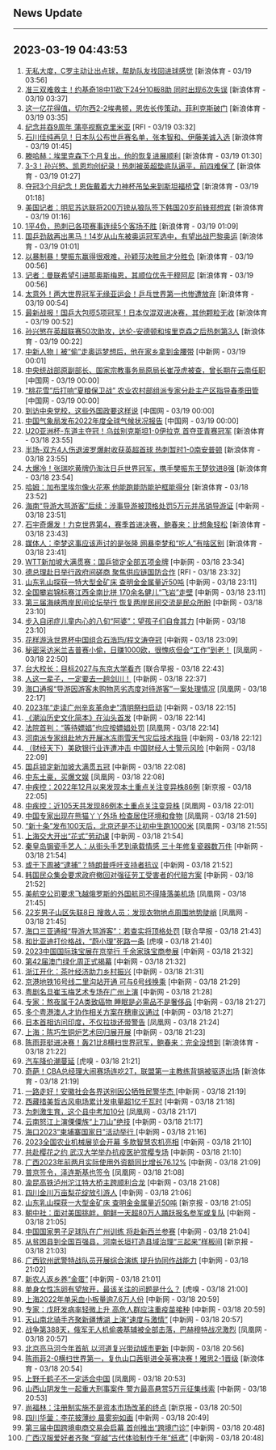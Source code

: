 ## News Update
---
2023-03-19 04:43:53
---
1. <a target="_blank" href="https://k.sina.cn/article_7243168542_m1afb9fb1e001019m9j.html?from=sports&subch=global">无私大度，C罗主动让出点球，帮助队友找回进球感觉</a> [新浪体育 - 03/19 03:56]
2. <a target="_blank" href="https://k.sina.cn/article_2018499075_784fda0302001m93m.html?from=sports&subch=osport">准三双难救主！约基奇18中11砍下24分10板8助 同时出现6次失误</a> [新浪体育 - 03/19 03:37]
3. <a target="_blank" href="https://k.sina.cn/article_7243168542_m1afb9fb1e001019m9f.html?from=sports&subch=global">这一亿花得值，切尔西2-2埃弗顿，恩佐长传策动，菲利克斯破门</a> [新浪体育 - 03/19 03:35]
4. <a target="_blank" href="https://www.rfi.fr/cn/%E5%9B%BD%E9%99%85%E6%8A%A5%E9%81%93/20230318-%E4%B9%8C%E4%B8%9C%E5%9F%8E%E5%B8%82%E5%85%8B%E6%8B%89%E8%8E%AB%E6%89%98%E6%96%AF%E5%85%8B%E9%81%AD%E9%9B%86%E6%9D%9F%E7%82%B8%E5%BC%B9%E6%94%BB%E5%87%BB-%E9%85%BF2%E6%AD%BB8%E4%BC%A4">纪念并吞9周年 蒲亭视察克里米亚</a> [RFI - 03/19 03:32]
5. <a target="_blank" href="https://k.sina.cn/article_1688096585_649e4f490200177q1.html?from=sports&subch=osport">石川佳纯再见！日本队公布世乒赛名单，张本智和、伊藤美诚入选</a> [新浪体育 - 03/19 01:45]
6. <a target="_blank" href="https://k.sina.cn/article_2018499075_784fda0302001m91w.html?from=sports&subch=osport">滕哈赫：埃里克森下个月复出，他的恢复进展顺利</a> [新浪体育 - 03/19 01:30]
7. <a target="_blank" href="https://k.sina.cn/article_1436416680_559dfaa80010166qf.html?from=sports&subch=global">3-3！孙兴慜、凯恩均创纪录！热刺被英超垫底队逼平，前四难保了</a> [新浪体育 - 03/19 01:27]
8. <a target="_blank" href="https://k.sina.cn/article_2018499075_784fda0302001m91u.html?from=sports&subch=osport">夺冠3个月纪念！恩佐戴着大力神杯吊坠来到斯坦福桥🏆</a> [新浪体育 - 03/19 01:18]
9. <a target="_blank" href="https://k.sina.cn/article_2018499075_784fda0302001m91t.html?from=sports&subch=osport">美国记者：明尼苏达联将200万镑从狼队签下韩国20岁前锋郑想宾</a> [新浪体育 - 03/19 01:16]
10. <a target="_blank" href="https://k.sina.cn/article_2018499075_784fda0302001m91q.html?from=sports&subch=osport">1平4负，热刺已各项赛事连续5个客场不胜</a> [新浪体育 - 03/19 01:09]
11. <a target="_blank" href="https://k.sina.cn/article_3181157500_bd9c9c7c00101n06h.html?from=sports&subch=pingpang">国乒劲敌再出黑马！14岁从山东被奥运冠军选中，有望出战巴黎奥运</a> [新浪体育 - 03/19 01:01]
12. <a target="_blank" href="https://k.sina.cn/article_3181157500_bd9c9c7c00101n069.html?from=sports&subch=pingpang">以暴制暴！樊振东赢得很艰难，孙颖莎决胜局才分胜负</a> [新浪体育 - 03/19 00:56]
13. <a target="_blank" href="https://k.sina.cn/article_2018499075_784fda0302001m91h.html?from=sports&subch=osport">记者：曼联希望引进那奥斯梅恩，其顺位优先于穆阿尼</a> [新浪体育 - 03/19 00:56]
14. <a target="_blank" href="https://k.sina.cn/article_3181157500_bd9c9c7c00101n068.html?from=sports&subch=pingpang">太意外！两大世界冠军无缘亚运会！乒乓世界第一也惨遭放弃</a> [新浪体育 - 03/19 00:54]
15. <a target="_blank" href="https://k.sina.cn/article_3181157500_bd9c9c7c02701n06d.html?from=sports&subch=osport">最新战报！国乒大包揽5项冠军！日本仅混双进决赛，其他颗粒无收</a> [新浪体育 - 03/19 00:52]
16. <a target="_blank" href="https://k.sina.cn/article_2018499075_784fda0302001m913.html?from=sports&subch=osport">孙兴慜在英超联赛50次助攻，达伦-安德顿和埃里克森之后热刺第3人</a> [新浪体育 - 03/19 00:22]
17. <a target="_blank" href="http://www.chinanews.com//ty/2023/03-19/9974424.shtml">中新人物丨被“偷”走奥运梦想后，他在家乡拿到金腰带</a> [中新网 - 03/19 00:01]
18. <a target="_blank" href="http://news.china.com.cn/2023-03/19/content_85177026.htm">中央统战部原副部长、国家宗教事务局原局长崔茂虎被查，曾长期在云南任职</a> [中国网 - 03/19 00:00]
19. <a target="_blank" href="http://news.china.com.cn/2023-03/19/content_85177025.htm">“桃花雪”后打响“夏粮保卫战” 农业农村部组派专家分赴主产区指导春季田管</a> [中国网 - 03/19 00:00]
20. <a target="_blank" href="http://news.china.com.cn/2023-03/19/content_85177020.htm">到访中央党校，这些外国政要这样说</a> [中国网 - 03/19 00:00]
21. <a target="_blank" href="http://news.china.com.cn/2023-03/19/content_85177000.htm">中国气象局发布2022年度全球气候状况报告</a> [中国网 - 03/19 00:00]
22. <a target="_blank" href="https://k.sina.cn/article_2018499075_784fda0302001m90r.html?from=sports&subch=osport">U20亚洲杯-东道主夺冠！乌兹别克斯坦1-0伊拉克 首夺亚青赛冠军</a> [新浪体育 - 03/18 23:55]
23. <a target="_blank" href="https://k.sina.cn/article_2018499075_784fda0302001m90s.html?from=sports&subch=osport">半场-双方4人伤退波罗爆射收获英超首球 热刺暂时1-0南安普顿</a> [新浪体育 - 03/18 23:55]
24. <a target="_blank" href="https://k.sina.cn/article_3181157500_mbd9c9c7c00101n05w.html?from=sports&subch=pingpang">大爆冷！张瑞吃黄牌仍淘汰日乒世界冠军，携手樊振东王楚钦进8强</a> [新浪体育 - 03/18 23:54]
25. <a target="_blank" href="https://k.sina.cn/article_2018499075_784fda0302001m90o.html?from=sports&subch=osport">哈姆：加布里埃尔像火花塞 他能跑能防能护框能得分</a> [新浪体育 - 03/18 23:52]
26. <a target="_blank" href="http://www.chinanews.com//sh/2023/03-18/9974423.shtml">海南“导游大骂游客”后续：涉事导游被顶格处罚5万元并吊销导游证</a> [中新网 - 03/18 23:51]
27. <a target="_blank" href="https://k.sina.cn/article_1718785715_667296b3001012nr3.html?from=sports&subch=badminton">石宇奇爆发！力克世界第4，赛季首进决赛，鲍春来：比想象轻松</a> [新浪体育 - 03/18 23:43]
28. <a target="_blank" href="https://k.sina.cn/article_2018499075_784fda0302001m90m.html?from=sports&subch=osport">媒体人：李梦这事应该声讨的是张隆 网暴李梦和“吃人”有啥区别</a> [新浪体育 - 03/18 23:41]
29. <a target="_blank" href="http://www.chinanews.com//ty/2023/03-18/9974422.shtml">WTT新加坡大满贯赛：国乒锁定全部五项金牌</a> [中新网 - 03/18 23:34]
30. <a target="_blank" href="https://www.rfi.fr/cn/%E5%9B%BD%E9%99%85%E6%8A%A5%E9%81%93/20230318-%E7%BA%AA%E5%BF%B5%E5%B9%B6%E5%90%9E9%E5%91%A8%E5%B9%B4-%E8%92%B2%E4%BA%AD%E8%A7%86%E5%AF%9F%E5%85%8B%E9%87%8C%E7%B1%B3%E4%BA%9A">德总理赴日举行政府间磋商 聚焦供应链国防合作</a> [RFI - 03/18 23:32]
31. <a target="_blank" href="http://www.chinanews.com//sh/2023/03-18/9974417.shtml">山东乳山探获一特大型金矿床 查明金金属量近50吨</a> [中新网 - 03/18 23:11]
32. <a target="_blank" href="http://www.chinanews.com//shipin/cns-d/2023/03-18/news954320.shtml">全国攀岩锦标赛江西全南比拼 170余名健儿“飞岩”走壁</a> [中新网 - 03/18 23:11]
33. <a target="_blank" href="http://www.chinanews.com//dwq/2023/03-18/9974416.shtml">第三届海峡两岸民间论坛举行  恢复两岸民间交流是民众所盼</a> [中新网 - 03/18 23:10]
34. <a target="_blank" href="http://www.chinanews.com//shipin/cns/2023/03-18/news954319.shtml">步入自闭症儿童内心的八旬“阿婆”：望孩子们自食其力</a> [中新网 - 03/18 23:10]
35. <a target="_blank" href="http://www.chinanews.com//ty/2023/03-18/9974415.shtml">花样游泳世界杯中国组合石浩玙/程文涛夺冠</a> [中新网 - 03/18 23:09]
36. <a target="_blank" href="https://news.ifeng.com/c/8OGNbDnvknj">秘密采访米兰吉普赛小偷，日赚1000欧，很愧疚但会“工作”到老！</a> [凤凰网 - 03/18 22:50]
37. <a target="_blank" href="https://www.zaobao.com/realtime/china/story20230318-1373910">台大校长：目标2027与东京大学看齐</a> [联合早报 - 03/18 22:43]
38. <a target="_blank" href="http://www.chinanews.com//sh/2023/03-18/9974412.shtml">人这一辈子，一定要去一趟剑川！</a> [中新网 - 03/18 22:37]
39. <a target="_blank" href="https://news.ifeng.com/c/8OGLVgxWw7d">海口通报“导游因游客未购物恶劣态度对待游客”一案处理情况</a> [凤凰网 - 03/18 22:17]
40. <a target="_blank" href="http://www.chinanews.com//sh/2023/03-18/9974410.shtml">2023年“走读广州辛亥革命史”清明祭扫启动</a> [中新网 - 03/18 22:15]
41. <a target="_blank" href="http://www.chinanews.com//hr/2023/03-18/9974409.shtml">《潮汕历史文化简本》在汕头首发</a> [中新网 - 03/18 22:14]
42. <a target="_blank" href="https://news.ifeng.com/c/8OGLENZgBLp">法院首判：“等待嫖娼”也应按嫖娼处罚</a> [凤凰网 - 03/18 22:14]
43. <a target="_blank" href="http://www.chinanews.com//sh/2023/03-18/9974407.shtml">河南派专家组赴地方开展冰冻雨雪天气灾后技术指导</a> [中新网 - 03/18 22:12]
44. <a target="_blank" href="http://www.chinanews.com//cj/2023/03-18/9974406.shtml">（财经天下）美欧银行业连遭冲击 中国财经人士警示风险</a> [中新网 - 03/18 22:09]
45. <a target="_blank" href="http://www.chinanews.com//ty/2023/03-18/9974411.shtml">国乒锁定新加坡大满贯五冠</a> [中新网 - 03/18 22:08]
46. <a target="_blank" href="https://news.ifeng.com/c/8OGLENZgBIb">中东土豪，买爆文娱</a> [凤凰网 - 03/18 22:08]
47. <a target="_blank" href="https://www.bjnews.com.cn/detail-167914763614778.html">中疾控：2022年12月以来发现本土重点关注变异株86例</a> [新京报 - 03/18 22:05]
48. <a target="_blank" href="https://news.ifeng.com/c/8OGK9bSSspA">中疾控：近105天共发现86例本土重点关注变异株</a> [凤凰网 - 03/18 22:01]
49. <a target="_blank" href="https://news.ifeng.com/c/8OGK9bSSspE">中国专家出现在熊猫丫丫外场 检查居住环境和食物</a> [凤凰网 - 03/18 21:59]
50. <a target="_blank" href="https://news.ifeng.com/c/8OGLVgxWvx0">“新十条”发布100天后，北京还是不让初中生跑1000米</a> [凤凰网 - 03/18 21:55]
51. <a target="_blank" href="http://www.chinanews.com//shipin/cns-d/2023/03-18/news954314.shtml">上海交大开出“花式”劳动课</a> [中新网 - 03/18 21:54]
52. <a target="_blank" href="http://www.chinanews.com//shipin/cns/2023/03-18/news954316.shtml">秦皇岛锔瓷手艺人：从街头手艺到承载情感  三十年修复瓷器数万件</a> [中新网 - 03/18 21:54]
53. <a target="_blank" href="http://www.chinanews.com//gj/2023/03-18/9974398.shtml">或于下周被“逮捕”？特朗普呼吁支持者抗议</a> [中新网 - 03/18 21:52]
54. <a target="_blank" href="http://www.chinanews.com//gj/2023/03-18/9974400.shtml">韩国民众集会要求政府撤回对强征劳工受害者的代赔方案</a> [中新网 - 03/18 21:52]
55. <a target="_blank" href="https://news.ifeng.com/c/8OGF0cX7j9Z">美航空公司要求飞越俄罗斯的外国航司不得降落美机场</a> [凤凰网 - 03/18 21:45]
56. <a target="_blank" href="https://news.ifeng.com/c/8OGJiznmUaj">22岁男子山区失联8日 搜救人员：发现衣物地点周围地势陡峭</a> [凤凰网 - 03/18 21:45]
57. <a target="_blank" href="https://www.zaobao.com/realtime/china/story20230318-1373905">海口三亚通报“导游大骂游客”：若查实将顶格处罚</a> [联合早报 - 03/18 21:43]
58. <a target="_blank" href="https://www.huxiu.com/article/828914.html">和比亚迪打价格战，“蔚小理”死路一条</a> [虎嗅 - 03/18 21:40]
59. <a target="_blank" href="http://www.chinanews.com//cj/2023/03-18/9974396.shtml">2023中国国际珠宝展在京举行   千余家珠宝商参展</a> [中新网 - 03/18 21:32]
60. <a target="_blank" href="http://www.chinanews.com//dwq/2023/03-18/9974390.shtml">第42届澳门绿化周正式揭幕</a> [中新网 - 03/18 21:32]
61. <a target="_blank" href="http://www.chinanews.com//cj/2023/03-18/9974395.shtml">浙江开化：茶叶经济助力乡村振兴</a> [中新网 - 03/18 21:31]
62. <a target="_blank" href="http://www.chinanews.com//sh/2023/03-18/9974397.shtml">京港地铁16号线二里沟站开通 可与6号线换乘</a> [中新网 - 03/18 21:29]
63. <a target="_blank" href="http://www.chinanews.com//cul/2023/03-18/9974392.shtml">粤剧名旦崔玉梅艺术专场在广州上演</a> [中新网 - 03/18 21:28]
64. <a target="_blank" href="http://www.chinanews.com//life/2023/03-18/9974391.shtml">专家：熬夜属于2A类致癌物 睡眠是必需品不是奢侈品</a> [中新网 - 03/18 21:27]
65. <a target="_blank" href="http://www.chinanews.com//dwq/2023/03-18/9974380.shtml">多个粤港澳人才协作相关方案在穗审议通过</a> [中新网 - 03/18 21:27]
66. <a target="_blank" href="https://news.ifeng.com/c/8OGJiznmUR1">日本首相访问印度，不仅拉拢还带警告</a> [凤凰网 - 03/18 21:24]
67. <a target="_blank" href="http://www.chinanews.com//cul/shipin/cns-d/2023/03-18/news954312.shtml">上海：陈巧生铜炉艺术回归展开展</a> [中新网 - 03/18 21:23]
68. <a target="_blank" href="https://k.sina.cn/article_1718785715_667296b3001012nqu.html?from=sports&subch=badminton">陈雨菲挺进决赛！轰21比8横扫世界冠军，鲍春来：完全没想到</a> [新浪体育 - 03/18 21:22]
69. <a target="_blank" href="https://www.huxiu.com/article/839164.html">汽车降价潮蔓延</a> [虎嗅 - 03/18 21:21]
70. <a target="_blank" href="https://k.sina.cn/article_7347732383_1b5f57f9f00100znud.html?from=sports&subch=cba">奇葩！CBA总经理大闹赛场连吃2T，联盟第一主教练背锅被驱逐出场</a> [新浪体育 - 03/18 21:19]
71. <a target="_blank" href="http://www.chinanews.com//shipin/cns-d/2023/03-18/news954311.shtml">一路走好！安徽社会各界送别因公牺牲民警华杰 </a> [中新网 - 03/18 21:19]
72. <a target="_blank" href="http://www.chinanews.com//shipin/cns-d/2023/03-18/news954310.shtml">西藏措美哲古风电场累计发电量超1亿千瓦时</a> [中新网 - 03/18 21:18]
73. <a target="_blank" href="https://news.ifeng.com/c/8OGG77DZxVq">为刺激生育，这个县中考加10分</a> [凤凰网 - 03/18 21:17]
74. <a target="_blank" href="http://www.chinanews.com//shipin/cns-d/2023/03-18/news954309.shtml">云南怒江上演傈僳族“上刀山”绝技</a> [中新网 - 03/18 21:17]
75. <a target="_blank" href="http://www.chinanews.com//shipin/cns-d/2023/03-18/news954308.shtml">海口2023“柬埔寨国家日”活动举行 </a> [中新网 - 03/18 21:16]
76. <a target="_blank" href="http://www.chinanews.com//cj/2023/03-18/9974377.shtml">2023全国农业机械展览会开幕 多款智慧农机亮相</a> [中新网 - 03/18 21:10]
77. <a target="_blank" href="http://www.chinanews.com//shipin/cns/2023/03-18/news954307.shtml">共赴樱花之约 武汉大学举办抗疫医护赏樱专场</a> [中新网 - 03/18 21:10]
78. <a target="_blank" href="http://www.chinanews.com//cj/2023/03-18/9974374.shtml">广西2023年前两月实际使用外资额同比增长76.12%</a> [中新网 - 03/18 21:09]
79. <a target="_blank" href="https://news.ifeng.com/c/8OGFsJPtg3C">普京签令，泽连斯基也签令</a> [凤凰网 - 03/18 21:08]
80. <a target="_blank" href="http://www.chinanews.com//shipin/cns-d/2023/03-18/news954306.shtml">渝昆高铁泸州沱江特大桥主跨顺利合龙</a> [中新网 - 03/18 21:08]
81. <a target="_blank" href="http://www.chinanews.com//tp/2023/03-18/9974378.shtml">四川金川万亩梨花绽放引游人</a> [中新网 - 03/18 21:06]
82. <a target="_blank" href="https://www.bjnews.com.cn/detail-167914463514741.html">山东乳山探获一大型金矿床 查明金金属量近50吨</a> [新京报 - 03/18 21:05]
83. <a target="_blank" href="http://www.chinanews.com//gj/2023/03-18/9974379.shtml">朝中社：面对美国挑衅，朝鲜一天超80万人踊跃报名参军或复队</a> [中新网 - 03/18 21:05]
84. <a target="_blank" href="http://www.chinanews.com//tp/2023/03-18/9974371.shtml">中国国家男子足球队在广州训练 将赴新西兰参赛</a> [中新网 - 03/18 21:04]
85. <a target="_blank" href="https://www.bjnews.com.cn/detail-167913966314702.html">从贫困县到全国百强县，河南长垣打造县域治理“三起来”样板间</a> [新京报 - 03/18 21:03]
86. <a target="_blank" href="http://www.chinanews.com//tp/2023/03-18/9974350.shtml">广西钦州武警特战队员开展综合演练 提升协同作战能力</a> [中新网 - 03/18 21:02]
87. <a target="_blank" href="http://www.chinanews.com//tp/2023/03-18/9974342.shtml">新农人返乡养“金蛋”</a> [中新网 - 03/18 21:01]
88. <a target="_blank" href="https://www.huxiu.com/article/825879.html">单身女性冻卵有望放开，最该关注的问题是什么？</a> [虎嗅 - 03/18 21:00]
89. <a target="_blank" href="http://www.chinanews.com//sh/2023/03-18/9974375.shtml">上海2022年单采血小板量逾7.6万人份</a> [中新网 - 03/18 20:59]
90. <a target="_blank" href="http://www.chinanews.com//sh/2023/03-18/9974376.shtml">专家：戊肝发病率轻微上升 高危人群应注重疫苗接种</a> [中新网 - 03/18 20:59]
91. <a target="_blank" href="http://www.chinanews.com//tp/2023/03-18/9974336.shtml">天山南北骑手齐聚新疆博湖 上演“速度与激情”</a> [中新网 - 03/18 20:57]
92. <a target="_blank" href="https://news.ifeng.com/c/8OGHjC3qzYy">战争第388天，俄军无人机偷袭基辅被全部击落，巴赫穆特战况激烈</a> [凤凰网 - 03/18 20:57]
93. <a target="_blank" href="http://www.chinanews.com//sh/2023/03-18/9974373.shtml">北京亮马河今年首航 以河道复兴带动城市更新</a> [中新网 - 03/18 20:56]
94. <a target="_blank" href="https://k.sina.cn/article_5770329176_157f03c58027015fmc.html?from=sports&subch=osport">陈雨菲2-0横扫世界第一，复仇山口茜挺进全英赛决赛！雅思2-1晋级</a> [新浪体育 - 03/18 20:54]
95. <a target="_blank" href="https://news.ifeng.com/c/8OGFI0UXm8W">上野千鹤子不一定适合中国</a> [凤凰网 - 03/18 20:53]
96. <a target="_blank" href="http://www.chinanews.com//sh/2023/03-18/9974372.shtml">山西山阴发生一起重大刑事案件 警方最高悬赏5万元征集线索</a> [中新网 - 03/18 20:53]
97. <a target="_blank" href="https://www.bjnews.com.cn/detail-167914358914726.html">尚福林：注册制实施不是资本市场改革的终点</a> [新京报 - 03/18 20:50]
98. <a target="_blank" href="http://www.chinanews.com//shipin/cns-d/2023/03-18/news954304.shtml">四川华蓥：李花披薄纱 晨雾宛如画</a> [中新网 - 03/18 20:49]
99. <a target="_blank" href="http://www.chinanews.com//cj/2023/03-18/9974335.shtml">第三届中国跨境电商交易会启幕 首创推出“跨境门诊”</a> [中新网 - 03/18 20:48]
100. <a target="_blank" href="http://www.chinanews.com//tp/2023/03-18/9974351.shtml">广西汉服爱好者齐聚 “穿越”古代体验制作千年“纸鸢”</a> [中新网 - 03/18 20:48]
